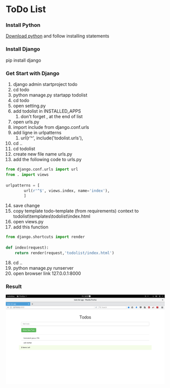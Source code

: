# ToDo List
### Install Python
[Download python](https://www.python.org/downloads/)
and follow installing statements
### Install Django
pip install django
### Get Start with Django
1. django admin startproject todo
2. cd todo
3. python manage.py startapp  todolist
4. cd todo
5. open setting.py
6. add todolist in INSTALLED_APPS
   1. don't forget , at the end of list
7. open urls.py
8. import include from django.conf.urls
9. add ligne in urlpatterns
   1. url(r'^', include('todolist.urls'),
10. cd ..
11. cd todolist
12. create new file name urls.py
13. add the following code to urls.py

```python
from django.conf.urls import url
from . import views

urlpatterns = [
        url(r'^$', views.index, name='index'),
        ]
```

14. save change
15. copy template todo-template (from requirements) context to todolist\templates\todolist\index.html
16. open views.py
17. add this function

```python
from django.shortcuts import render

def index(request):
	return render(request,'todolist/index.html')

```
18. cd ..
19. python manage.py runserver
20. open browser link 127.0.0.1:8000
### Result
![Alt text](/image/image1.png)

